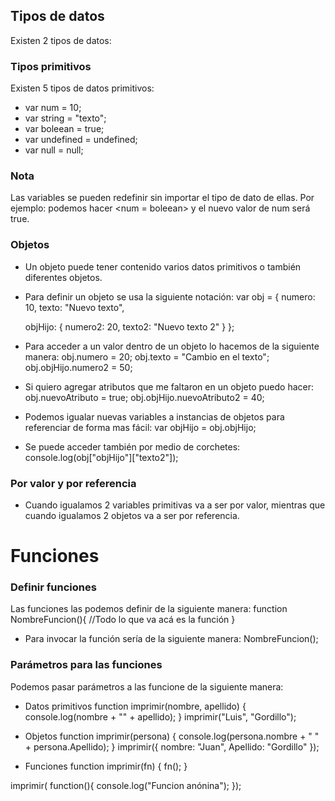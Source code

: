 ## Tipos de datos
Existen 2 tipos de datos:

### Tipos primitivos
Existen 5 tipos de datos primitivos:
* var num = 10;
* var string = "texto";
* var boleean = true;
* var undefined = undefined;
* var null = null;

### Nota
Las variables se pueden redefinir sin importar el tipo de dato de ellas.
Por ejemplo: podemos hacer <num = boleean> y el nuevo valor de num será true. 

### Objetos
* Un objeto puede tener contenido varios datos primitivos o también diferentes objetos.
* Para definir un objeto se usa la siguiente notación:
var obj = {
    numero: 10,
    texto: "Nuevo texto",

    objHijo: {
        numero2: 20,
        texto2: "Nuevo texto 2"
    }
};

* Para acceder a un valor dentro de un objeto lo hacemos de la siguiente manera:
    obj.numero = 20;
    obj.texto = "Cambio en el texto";
    obj.objHijo.numero2 = 50;

* Si quiero agregar atributos que me faltaron en un objeto puedo hacer:
    obj.nuevoAtributo = true;
    obj.objHijo.nuevoAtributo2 = 40;

* Podemos igualar nuevas variables a instancias de objetos para referenciar de forma mas fácil:
    var objHijo = obj.objHijo;

* Se puede acceder también por medio de corchetes:
    console.log(obj["objHijo"]["texto2"]);

### Por valor y por referencia
* Cuando igualamos 2 variables primitivas va a ser por valor, mientras que cuando igualamos 2 objetos va a ser por referencia. 

# Funciones 
### Definir funciones
Las funciones las podemos definir de la siguiente manera: 
function NombreFuncion(){
    //Todo lo que va acá es la función
}

* Para invocar la función  sería de la siguiente manera:
    NombreFuncion();

### Parámetros para las funciones
Podemos pasar parámetros a las funcione de la siguiente manera: 
* Datos primitivos
function imprimir(nombre, apellido) {
    console.log(nombre + "" + apellido);
}
imprimir("Luis", "Gordillo");

* Objetos
function imprimir(persona) {
    console.log(persona.nombre + " " + persona.Apellido);
}
imprimir({
    nombre: "Juan",
    Apellido: "Gordillo"
});

* Funciones
function imprimir(fn) {
    fn();
}

imprimir( function(){
    console.log("Funcion anónina");
});
